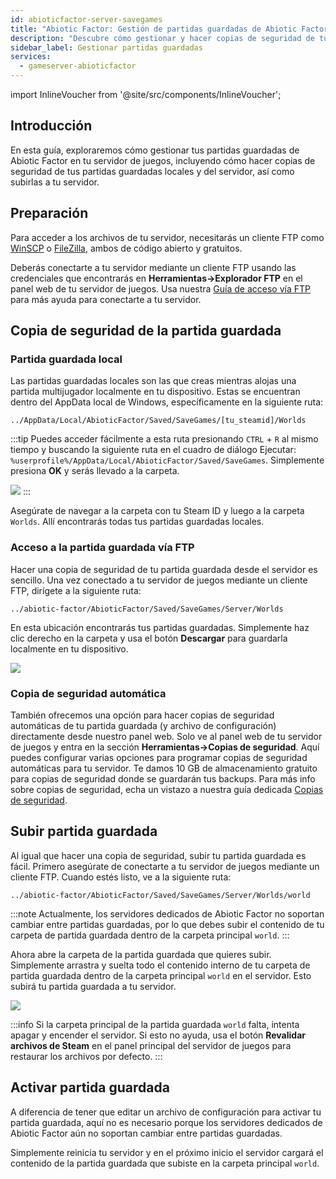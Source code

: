 ```yaml
---
id: abioticfactor-server-savegames
title: "Abiotic Factor: Gestión de partidas guardadas de Abiotic Factor"
description: "Descubre cómo gestionar y hacer copias de seguridad de tus partidas guardadas de Abiotic Factor localmente y en tu servidor para un juego seguro → Aprende más ahora"
sidebar_label: Gestionar partidas guardadas
services:
  - gameserver-abioticfactor
---
```


import InlineVoucher from '@site/src/components/InlineVoucher';

## Introducción

En esta guía, exploraremos cómo gestionar tus partidas guardadas de Abiotic Factor en tu servidor de juegos, incluyendo cómo hacer copias de seguridad de tus partidas guardadas locales y del servidor, así como subirlas a tu servidor.

<InlineVoucher />

## Preparación

Para acceder a los archivos de tu servidor, necesitarás un cliente FTP como [WinSCP](https://winscp.net/eng/index.php) o [FileZilla](https://filezilla-project.org/), ambos de código abierto y gratuitos.

Deberás conectarte a tu servidor mediante un cliente FTP usando las credenciales que encontrarás en **Herramientas->Explorador FTP** en el panel web de tu servidor de juegos. Usa nuestra [Guía de acceso vía FTP](gameserver-ftpaccess.md) para más ayuda para conectarte a tu servidor.

## Copia de seguridad de la partida guardada

### Partida guardada local

Las partidas guardadas locales son las que creas mientras alojas una partida multijugador localmente en tu dispositivo. Estas se encuentran dentro del AppData local de Windows, específicamente en la siguiente ruta:
```
../AppData/Local/AbioticFactor/Saved/SaveGames/[tu_steamid]/Worlds
```

:::tip
Puedes acceder fácilmente a esta ruta presionando `CTRL` + `R` al mismo tiempo y buscando la siguiente ruta en el cuadro de diálogo Ejecutar: `%userprofile%/AppData/Local/AbioticFactor/Saved/SaveGames`. Simplemente presiona **OK** y serás llevado a la carpeta.

![](https://screensaver01.zap-hosting.com/index.php/s/zd7Zy5C6EH7BMHa/preview)
:::

Asegúrate de navegar a la carpeta con tu Steam ID y luego a la carpeta `Worlds`. Allí encontrarás todas tus partidas guardadas locales.

### Acceso a la partida guardada vía FTP

Hacer una copia de seguridad de tu partida guardada desde el servidor es sencillo. Una vez conectado a tu servidor de juegos mediante un cliente FTP, dirígete a la siguiente ruta:
```
../abiotic-factor/AbioticFactor/Saved/SaveGames/Server/Worlds
```

En esta ubicación encontrarás tus partidas guardadas. Simplemente haz clic derecho en la carpeta y usa el botón **Descargar** para guardarla localmente en tu dispositivo.

![](https://screensaver01.zap-hosting.com/index.php/s/RJSeBFpCdGamK7s/preview)

### Copia de seguridad automática

También ofrecemos una opción para hacer copias de seguridad automáticas de tu partida guardada (y archivo de configuración) directamente desde nuestro panel web. Solo ve al panel web de tu servidor de juegos y entra en la sección **Herramientas->Copias de seguridad**. Aquí puedes configurar varias opciones para programar copias de seguridad automáticas para tu servidor. Te damos 10 GB de almacenamiento gratuito para copias de seguridad donde se guardarán tus backups. Para más info sobre copias de seguridad, echa un vistazo a nuestra guía dedicada [Copias de seguridad](gameserver-backups.md).

## Subir partida guardada

Al igual que hacer una copia de seguridad, subir tu partida guardada es fácil. Primero asegúrate de conectarte a tu servidor de juegos mediante un cliente FTP. Cuando estés listo, ve a la siguiente ruta:
```
../abiotic-factor/AbioticFactor/Saved/SaveGames/Server/Worlds/world
```

:::note
Actualmente, los servidores dedicados de Abiotic Factor no soportan cambiar entre partidas guardadas, por lo que debes subir el contenido de tu carpeta de partida guardada dentro de la carpeta principal `world`.
:::

Ahora abre la carpeta de la partida guardada que quieres subir. Simplemente arrastra y suelta todo el contenido interno de tu carpeta de partida guardada dentro de la carpeta principal `world` en el servidor. Esto subirá tu partida guardada a tu servidor.

![](https://screensaver01.zap-hosting.com/index.php/s/wsT4MXpp2MFWLtQ/preview)

:::info
Si la carpeta principal de la partida guardada `world` falta, intenta apagar y encender el servidor. Si esto no ayuda, usa el botón **Revalidar archivos de Steam** en el panel principal del servidor de juegos para restaurar los archivos por defecto.
:::

## Activar partida guardada

A diferencia de tener que editar un archivo de configuración para activar tu partida guardada, aquí no es necesario porque los servidores dedicados de Abiotic Factor aún no soportan cambiar entre partidas guardadas.

Simplemente reinicia tu servidor y en el próximo inicio el servidor cargará el contenido de la partida guardada que subiste en la carpeta principal `world`.

<InlineVoucher />